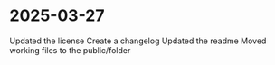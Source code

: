 # 2025-03-27

Updated the license
Create a changelog
Updated the readme
Moved working files to the public/folder
